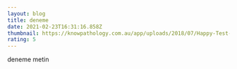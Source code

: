 ```yaml
---
layout: blog
title: deneme
date: 2021-02-23T16:31:16.858Z
thumbnail: https://knowpathology.com.au/app/uploads/2018/07/Happy-Test-Screen-01-825x510.png
rating: 5
---
```

deneme metin
